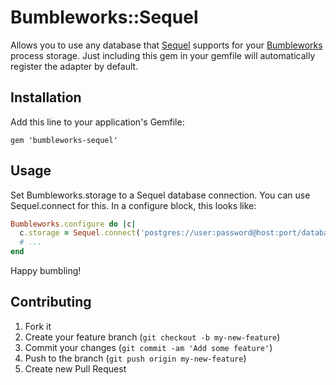 # Bumbleworks::Sequel

Allows you to use any database that [Sequel](http://redis.io) supports for your [Bumbleworks](http://github.com/bumbleworks/bumbleworks) process storage.  Just including this gem in your gemfile will automatically register the adapter by default.

## Installation

Add this line to your application's Gemfile:

    gem 'bumbleworks-sequel'

## Usage

Set Bumbleworks.storage to a Sequel database connection.  You can use Sequel.connect for this.  In a configure block, this looks like:

```ruby
Bumbleworks.configure do |c|
  c.storage = Sequel.connect('postgres://user:password@host:port/database_name')
  # ...
end
```

Happy bumbling!

## Contributing

1. Fork it
2. Create your feature branch (`git checkout -b my-new-feature`)
3. Commit your changes (`git commit -am 'Add some feature'`)
4. Push to the branch (`git push origin my-new-feature`)
5. Create new Pull Request
